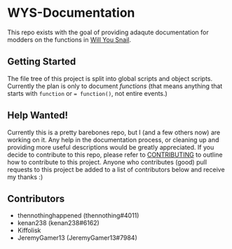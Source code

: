 # WYS-Documentation
 This repo exists with the goal of providing adaqute documentation for modders on the functions in [Will You Snail](https://store.steampowered.com/app/1115050/Will_You_Snail/).

## Getting Started
 The file tree of this project is split into global scripts and object scripts. Currently the plan is only to document *functions* (that means anything that starts with `function` or `= function()`, not entire events.)

## Help Wanted!
 Currently this is a pretty barebones repo, but I (and a few others now) are working on it.
 Any help in the documentation process, or cleaning up and providing more useful descriptions would be greatly appreciated. If you decide to contribute to this repo, please refer to [CONTRIBUTING](CONTRIBUTING.md) to outline how to contribute to this project. Anyone who contributes (good) pull requests to this project be added to a list of contributors below and receive my thanks :)

## Contributors
 - thennothinghappened (thennothing#4011)
 - kenan238 (kenan238#6162)
 - Kiffolisk
 - JeremyGamer13 (JeremyGamer13#7984)